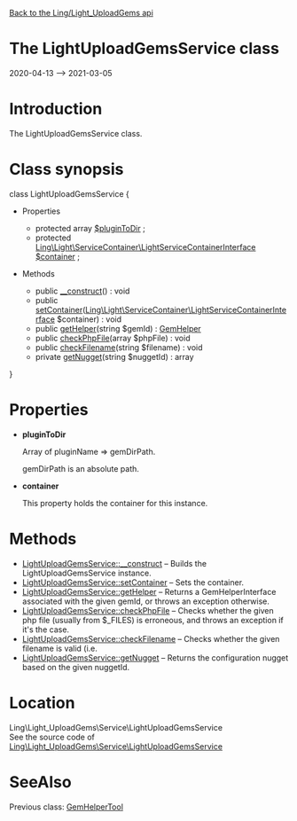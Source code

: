 [Back to the Ling/Light_UploadGems api](https://github.com/lingtalfi/Light_UploadGems/blob/master/doc/api/Ling/Light_UploadGems.md)



The LightUploadGemsService class
================
2020-04-13 --> 2021-03-05






Introduction
============

The LightUploadGemsService class.



Class synopsis
==============


class <span class="pl-k">LightUploadGemsService</span>  {

- Properties
    - protected array [$pluginToDir](#property-pluginToDir) ;
    - protected [Ling\Light\ServiceContainer\LightServiceContainerInterface](https://github.com/lingtalfi/Light/blob/master/doc/api/Ling/Light/ServiceContainer/LightServiceContainerInterface.md) [$container](#property-container) ;

- Methods
    - public [__construct](https://github.com/lingtalfi/Light_UploadGems/blob/master/doc/api/Ling/Light_UploadGems/Service/LightUploadGemsService/__construct.md)() : void
    - public [setContainer](https://github.com/lingtalfi/Light_UploadGems/blob/master/doc/api/Ling/Light_UploadGems/Service/LightUploadGemsService/setContainer.md)([Ling\Light\ServiceContainer\LightServiceContainerInterface](https://github.com/lingtalfi/Light/blob/master/doc/api/Ling/Light/ServiceContainer/LightServiceContainerInterface.md) $container) : void
    - public [getHelper](https://github.com/lingtalfi/Light_UploadGems/blob/master/doc/api/Ling/Light_UploadGems/Service/LightUploadGemsService/getHelper.md)(string $gemId) : [GemHelper](https://github.com/lingtalfi/Light_UploadGems/blob/master/doc/api/Ling/Light_UploadGems/GemHelper/GemHelper.md)
    - public [checkPhpFile](https://github.com/lingtalfi/Light_UploadGems/blob/master/doc/api/Ling/Light_UploadGems/Service/LightUploadGemsService/checkPhpFile.md)(array $phpFile) : void
    - public [checkFilename](https://github.com/lingtalfi/Light_UploadGems/blob/master/doc/api/Ling/Light_UploadGems/Service/LightUploadGemsService/checkFilename.md)(string $filename) : void
    - private [getNugget](https://github.com/lingtalfi/Light_UploadGems/blob/master/doc/api/Ling/Light_UploadGems/Service/LightUploadGemsService/getNugget.md)(string $nuggetId) : array

}




Properties
=============

- <span id="property-pluginToDir"><b>pluginToDir</b></span>

    Array of pluginName => gemDirPath.
    
    gemDirPath is an absolute path.
    
    

- <span id="property-container"><b>container</b></span>

    This property holds the container for this instance.
    
    



Methods
==============

- [LightUploadGemsService::__construct](https://github.com/lingtalfi/Light_UploadGems/blob/master/doc/api/Ling/Light_UploadGems/Service/LightUploadGemsService/__construct.md) &ndash; Builds the LightUploadGemsService instance.
- [LightUploadGemsService::setContainer](https://github.com/lingtalfi/Light_UploadGems/blob/master/doc/api/Ling/Light_UploadGems/Service/LightUploadGemsService/setContainer.md) &ndash; Sets the container.
- [LightUploadGemsService::getHelper](https://github.com/lingtalfi/Light_UploadGems/blob/master/doc/api/Ling/Light_UploadGems/Service/LightUploadGemsService/getHelper.md) &ndash; Returns a GemHelperInterface associated with the given gemId, or throws an exception otherwise.
- [LightUploadGemsService::checkPhpFile](https://github.com/lingtalfi/Light_UploadGems/blob/master/doc/api/Ling/Light_UploadGems/Service/LightUploadGemsService/checkPhpFile.md) &ndash; Checks whether the given php file (usually from $_FILES) is erroneous, and throws an exception if it's the case.
- [LightUploadGemsService::checkFilename](https://github.com/lingtalfi/Light_UploadGems/blob/master/doc/api/Ling/Light_UploadGems/Service/LightUploadGemsService/checkFilename.md) &ndash; Checks whether the given filename is valid (i.e.
- [LightUploadGemsService::getNugget](https://github.com/lingtalfi/Light_UploadGems/blob/master/doc/api/Ling/Light_UploadGems/Service/LightUploadGemsService/getNugget.md) &ndash; Returns the configuration nugget based on the given nuggetId.





Location
=============
Ling\Light_UploadGems\Service\LightUploadGemsService<br>
See the source code of [Ling\Light_UploadGems\Service\LightUploadGemsService](https://github.com/lingtalfi/Light_UploadGems/blob/master/Service/LightUploadGemsService.php)



SeeAlso
==============
Previous class: [GemHelperTool](https://github.com/lingtalfi/Light_UploadGems/blob/master/doc/api/Ling/Light_UploadGems/GemHelper/GemHelperTool.md)<br>

